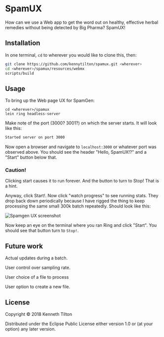 # SpamUX

How can we use a Web app to get the word out on healthy, effective herbal remedies without being detected by Big Pharma? SpamUX!

## Installation

In one terminal, `cd` to wherever you would like to clone this, then:
````bash
git clone https://github.com/kennytilton/spamux.git <wherever>
cd <wherever>/spamux/resources/webmx
scripts/build
````
## Usage
To bring up the Web page UX for SpamGen:
````
cd <wherever>/spamux
lein ring headless-server
````
Make note of the port (3000? 3001?) on which the server starts. It will look like this:
````bash
Started server on port 3000
````
Now open a browser and navigate to `localhost:3000` or whatever port was observed above. You should see the header "Hello, SpamUX!?" and a "Start" button below that.
### Caution!
Clicking start causes it to run forever. And the button to turn to Stop! That is a hint.

Anyway, click Start!. Now click "watch progress" to see running stats. They drop back down periodically because I have rigged the thing to keep processing the same small 300k batch repeatedly. Should look like this:

![Spamgen UX screenshot](https://github.com/kennytilton/spamux/blob/master/resources/images/sshot-1.png)

Now keep an eye on the terminal where you ran Ring and click "Start". You should see that button turn to `Stop!`.

## Future work
Actual updates during a batch.

User control over sampling rate.

User choice of a file to process

User option to create a new file.

## License

Copyright © 2018 Kenneth Tilton

Distributed under the Eclipse Public License either version 1.0 or (at
your option) any later version.
